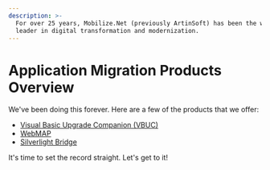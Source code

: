 ```yaml
---
description: >-
  For over 25 years, Mobilize.Net (previously ArtinSoft) has been the world
  leader in digital transformation and modernization.
---
```


# Application Migration Products Overview

We've been doing this forever. Here are a few of the products that we offer:

* [Visual Basic Upgrade Companion \(VBUC\)](visual-basic-upgrade-companion-vbuc.md)
* [WebMAP](webmap.md)
* [Silverlight Bridge](silverlight-bridge.md)

It's time to set the record straight. Let's get to it!

 

